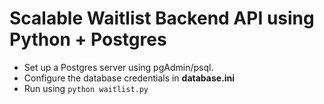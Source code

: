 # Scalable Waitlist Backend API using Python + Postgres
- Set up a Postgres server using pgAdmin/psql.
- Configure the database credentials in **database.ini**
- Run using 
`python waitlist.py`

